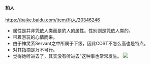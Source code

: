 #### 豹人
https://baike.baidu.com/item/豹人/20346246
- 属性是并非凭依人类而是豹人的属性。性别则是凭依人类的。
- 带着游玩的心情而来。
- 由于神灵系Servant之中所属于下级，因此COST不怎么高也是特点。
- 对其指摘是万不可行。
- 觉得她听进去了，其实没有听进去”这种事也常常发生。
![](https://gss2.bdstatic.com/9fo3dSag_xI4khGkpoWK1HF6hhy/baike/c0%3Dbaike92%2C5%2C5%2C92%2C30/sign=fb1624fe556034a83defb0d3aa7a2231/cefc1e178a82b90128a36ecc7a8da9773812efc7.jpg
)
